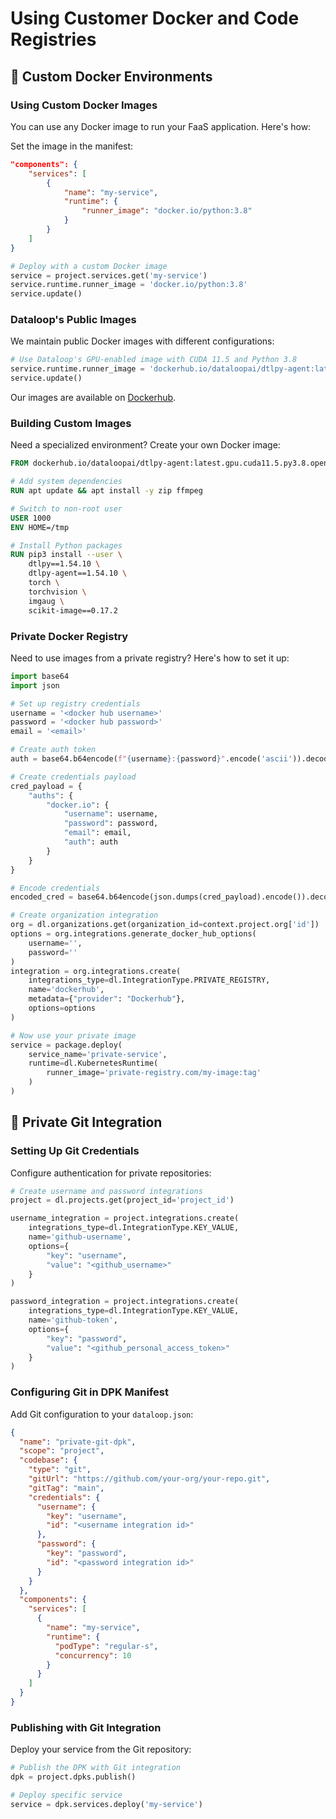 # Using Customer Docker and Code Registries
## 🐳 Custom Docker Environments

### Using Custom Docker Images
You can use any Docker image to run your FaaS application. Here's how:

Set the image in the manifest:

```json
"components": {
    "services": [
        {
            "name": "my-service",
            "runtime": {
                "runner_image": "docker.io/python:3.8"
            }
        }
    ]
}
```

```python
# Deploy with a custom Docker image
service = project.services.get('my-service')  
service.runtime.runner_image = 'docker.io/python:3.8'
service.update()
```

### Dataloop's Public Images
We maintain public Docker images with different configurations:

```python
# Use Dataloop's GPU-enabled image with CUDA 11.5 and Python 3.8
service.runtime.runner_image = 'dockerhub.io/dataloopai/dtlpy-agent:latest.gpu.cuda11.5.py3.8.opencv'
service.update()
```

Our images are available on [Dockerhub](https://hub.docker.com/repository/registry-1.docker.io/dataloopai/dtlpy-agent/tags).

### Building Custom Images
Need a specialized environment? Create your own Docker image:

```dockerfile
FROM dockerhub.io/dataloopai/dtlpy-agent:latest.gpu.cuda11.5.py3.8.opencv

# Add system dependencies
RUN apt update && apt install -y zip ffmpeg

# Switch to non-root user
USER 1000
ENV HOME=/tmp

# Install Python packages
RUN pip3 install --user \
    dtlpy==1.54.10 \
    dtlpy-agent==1.54.10 \
    torch \
    torchvision \
    imgaug \
    scikit-image==0.17.2
```

### Private Docker Registry
Need to use images from a private registry? Here's how to set it up:

```python
import base64
import json

# Set up registry credentials
username = '<docker hub username>'
password = '<docker hub password>'
email = '<email>'

# Create auth token
auth = base64.b64encode(f"{username}:{password}".encode('ascii')).decode('ascii')

# Create credentials payload
cred_payload = {
    "auths": {
        "docker.io": {
            "username": username,
            "password": password,
            "email": email,
            "auth": auth
        }
    }
}

# Encode credentials
encoded_cred = base64.b64encode(json.dumps(cred_payload).encode()).decode()

# Create organization integration
org = dl.organizations.get(organization_id=context.project.org['id'])
options = org.integrations.generate_docker_hub_options(
    username='',
    password=''
)
integration = org.integrations.create(
    integrations_type=dl.IntegrationType.PRIVATE_REGISTRY,
    name='dockerhub',
    metadata={"provider": "Dockerhub"},
    options=options
)

# Now use your private image
service = package.deploy(
    service_name='private-service',
    runtime=dl.KubernetesRuntime(
        runner_image='private-registry.com/my-image:tag'
    )
)
```

## 🔗 Private Git Integration

### Setting Up Git Credentials
Configure authentication for private repositories:

```python
# Create username and password integrations
project = dl.projects.get(project_id='project_id')

username_integration = project.integrations.create(
    integrations_type=dl.IntegrationType.KEY_VALUE,
    name='github-username',
    options={
        "key": "username",
        "value": "<github_username>"
    }
)

password_integration = project.integrations.create(
    integrations_type=dl.IntegrationType.KEY_VALUE,
    name='github-token',
    options={
        "key": "password",
        "value": "<github_personal_access_token>"
    }
)
```

### Configuring Git in DPK Manifest
Add Git configuration to your `dataloop.json`:

```json
{
  "name": "private-git-dpk",
  "scope": "project",
  "codebase": {
    "type": "git",
    "gitUrl": "https://github.com/your-org/your-repo.git",
    "gitTag": "main",
    "credentials": {
      "username": {
        "key": "username",
        "id": "<username integration id>"
      },
      "password": {
        "key": "password",
        "id": "<password integration id>"
      }
    }
  },
  "components": {
    "services": [
      {
        "name": "my-service",
        "runtime": {
          "podType": "regular-s",
          "concurrency": 10
        }
      }
    ]
  }
}
```

### Publishing with Git Integration
Deploy your service from the Git repository:

```python
# Publish the DPK with Git integration
dpk = project.dpks.publish()

# Deploy specific service
service = dpk.services.deploy('my-service')
```
